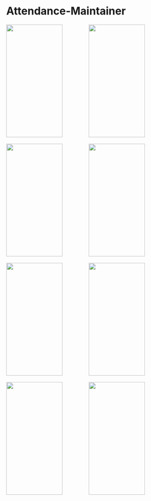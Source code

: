 # Attendance-Maintainer
<img src="https://user-images.githubusercontent.com/65973895/166939980-59a1ea1c-a83b-43a0-bb95-cd69d152401e.png" width="150" height="300">&emsp;&emsp;&emsp;&emsp;&emsp;<img src="https://user-images.githubusercontent.com/65973895/166941202-f9921282-eaeb-4b22-876a-5c9b4d3fb57a.png" width="150" height="300">

<img src="https://user-images.githubusercontent.com/65973895/166942299-919b7e17-dca8-45b4-8fcf-a5d2bb7a1205.png" width="150" height="300">&emsp;&emsp;&emsp;&emsp;&emsp;<img src="https://user-images.githubusercontent.com/65973895/166942431-d3940eee-cf0c-4c4a-9bd1-618dfb3861f1.png" width="150" height="300">

<img src="https://user-images.githubusercontent.com/65973895/166942569-de593a03-8289-41ae-a78a-2da03eb18694.png" width="150" height="300">&emsp;&emsp;&emsp;&emsp;&emsp;<img src="https://user-images.githubusercontent.com/65973895/166942662-6933d751-3c3e-4dbd-b111-c3b4f5f0e31a.png" width="150" height="300">

<img src="https://user-images.githubusercontent.com/65973895/166942569-de593a03-8289-41ae-a78a-2da03eb18694.png" width="150" height="300">&emsp;&emsp;&emsp;&emsp;&emsp;<img src="https://user-images.githubusercontent.com/65973895/166942746-fbb0c358-97c5-4306-866d-bb57cb9c9137.png" width="150" height="300">
